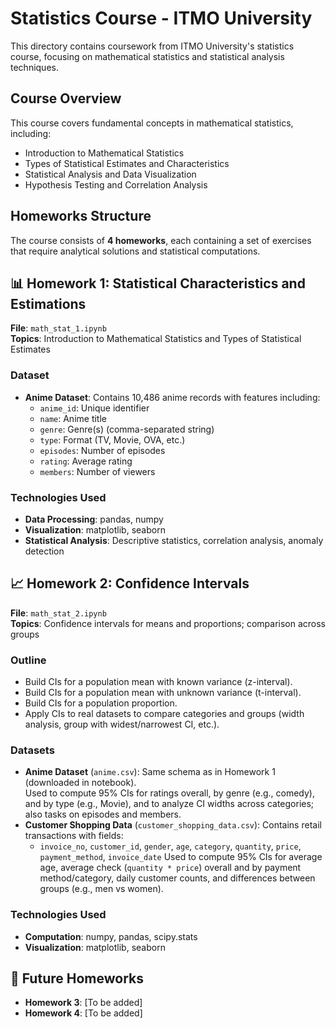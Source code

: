 # Statistics Course - ITMO University

This directory contains coursework from ITMO University's statistics course, focusing on mathematical statistics and statistical analysis techniques.

## Course Overview

This course covers fundamental concepts in mathematical statistics, including:
- Introduction to Mathematical Statistics
- Types of Statistical Estimates and Characteristics
- Statistical Analysis and Data Visualization
- Hypothesis Testing and Correlation Analysis

## Homeworks Structure

The course consists of **4 homeworks**, each containing a set of exercises that require analytical solutions and statistical computations.

## 📊 Homework 1: Statistical Characteristics and Estimations

**File**: `math_stat_1.ipynb`  
**Topics**: Introduction to Mathematical Statistics and Types of Statistical Estimates  

### Dataset
- **Anime Dataset**: Contains 10,486 anime records with features including:
  - `anime_id`: Unique identifier
  - `name`: Anime title
  - `genre`: Genre(s) (comma-separated string)
  - `type`: Format (TV, Movie, OVA, etc.)
  - `episodes`: Number of episodes
  - `rating`: Average rating
  - `members`: Number of viewers
  
### Technologies Used
- **Data Processing**: pandas, numpy
- **Visualization**: matplotlib, seaborn
- **Statistical Analysis**: Descriptive statistics, correlation analysis, anomaly detection

## 📈 Homework 2: Confidence Intervals

**File**: `math_stat_2.ipynb`  
**Topics**: Confidence intervals for means and proportions; comparison across groups  

### Outline
- Build CIs for a population mean with known variance (z-interval).  
- Build CIs for a population mean with unknown variance (t-interval).  
- Build CIs for a population proportion.  
- Apply CIs to real datasets to compare categories and groups (width analysis, group with widest/narrowest CI, etc.).

### Datasets
- **Anime Dataset** (`anime.csv`): Same schema as in Homework 1 (downloaded in notebook).  
  Used to compute 95% CIs for ratings overall, by genre (e.g., comedy), and by type (e.g., Movie), and to analyze CI widths across categories; also tasks on episodes and members.
- **Customer Shopping Data** (`customer_shopping_data.csv`): Contains retail transactions with fields:  
  - `invoice_no`, `customer_id`, `gender`, `age`, `category`, `quantity`, `price`, `payment_method`, `invoice_date`
  Used to compute 95% CIs for average age, average check (`quantity * price`) overall and by payment method/category, daily customer counts, and differences between groups (e.g., men vs women).

### Technologies Used
- **Computation**: numpy, pandas, scipy.stats
- **Visualization**: matplotlib, seaborn

## 🔭 Future Homeworks
- **Homework 3**: [To be added]  
- **Homework 4**: [To be added]
